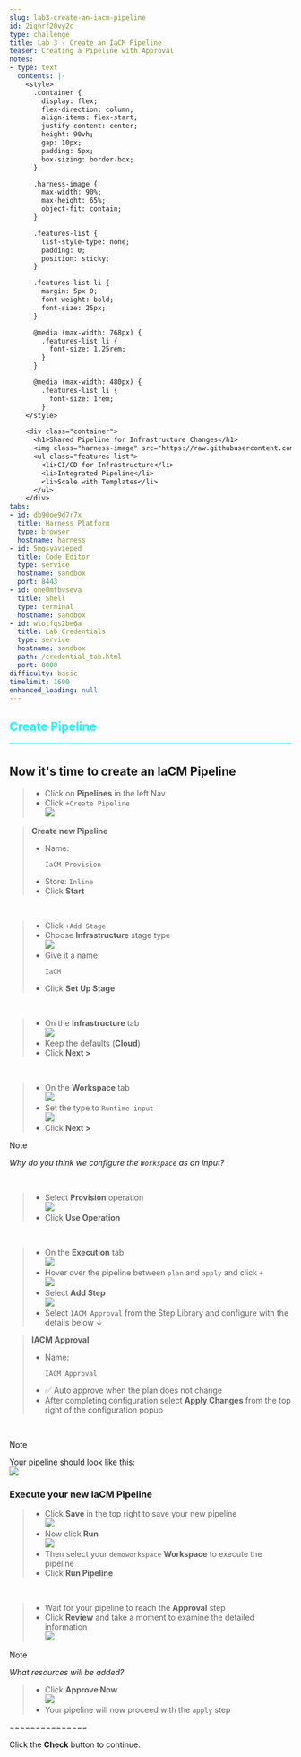```yaml
---
slug: lab3-create-an-iacm-pipeline
id: 2ignrf20vy2c
type: challenge
title: Lab 3 - Create an IaCM Pipeline
teaser: Creating a Pipeline with Approval
notes:
- type: text
  contents: |-
    <style>
      .container {
        display: flex;
        flex-direction: column;
        align-items: flex-start;
        justify-content: center;
        height: 90vh;
        gap: 10px;
        padding: 5px;
        box-sizing: border-box;
      }

      .harness-image {
        max-width: 90%;
        max-height: 65%;
        object-fit: contain;
      }

      .features-list {
        list-style-type: none;
        padding: 0;
        position: sticky;
      }

      .features-list li {
        margin: 5px 0;
        font-weight: bold;
        font-size: 25px;
      }

      @media (max-width: 768px) {
        .features-list li {
          font-size: 1.25rem;
        }
      }

      @media (max-width: 480px) {
        .features-list li {
          font-size: 1rem;
        }
    </style>

    <div class="container">
      <h1>Shared Pipeline for Infrastructure Changes</h1>
      <img class="harness-image" src="https://raw.githubusercontent.com/harness-community/field-workshops/main/assets/images/iac_pipeline_graphic.png">
      <ul class="features-list">
        <li>CI/CD for Infrastructure</li>
        <li>Integrated Pipeline</li>
        <li>Scale with Templates</li>
      </ul>
    </div>
tabs:
- id: db90oe9d7r7x
  title: Harness Platform
  type: browser
  hostname: harness
- id: 5mgsyavieped
  title: Code Editor
  type: service
  hostname: sandbox
  port: 8443
- id: one0mtbvseva
  title: Shell
  type: terminal
  hostname: sandbox
- id: wlotfqs2be6a
  title: Lab Credentials
  type: service
  hostname: sandbox
  path: /credential_tab.html
  port: 8000
difficulty: basic
timelimit: 1600
enhanced_loading: null
---
```


<style type="text/css" rel="stylesheet">
hr.cyan { background-color: cyan; color: cyan; height: 2px; margin-bottom: -10px; }
h2.cyan { color: cyan; }
</style><h2 class="cyan">Create Pipeline</h2>
<hr class="cyan">
<br>

## Now it's time to create an IaCM Pipeline
> - Click on **Pipelines** in the left Nav
> - Click `+Create Pipeline` \
>     ![](https://raw.githubusercontent.com/harness-community/field-workshops/main/assets/images/pipeline_create.png)

> **Create new Pipeline**
> - Name: <pre>`IaCM Provision`</pre>
> - Store: `Inline`
> - Click **Start**

<br>

> - Click `+Add Stage` <br>
> - Choose **Infrastructure** stage type \
>     ![](https://raw.githubusercontent.com/harness-community/field-workshops/main/se-workshop-iacm/assets/images/iacm_pipeline_stage.png)
> - Give it a name: <pre>`IaCM`</pre>
> - Click **Set Up Stage**

<br>

> - On the  **Infrastructure** tab \
>     ![](https://raw.githubusercontent.com/harness-community/field-workshops/main/assets/images/pipeline_tab_infrastructure.png)
> - Keep the defaults (**Cloud**)
> - Click **Next >**

<br>

> - On the **Workspace** tab \
>     ![](https://raw.githubusercontent.com/harness-community/field-workshops/main/assets/images/pipeline_tab_workspace.png)
> - Set the type to `Runtime input` \
>     ![](https://raw.githubusercontent.com/harness-community/field-workshops/main/assets/images/pipeline_workspace_runtime_input.png)
> - Click **Next >**

> [!NOTE]
> *Why do you think we configure the `Workspace` as an input?*

<br>

> - Select **Provision** operation \
>     ![](https://raw.githubusercontent.com/harness-community/field-workshops/main/se-workshop-iacm/assets/images/iacm_provision_step.png)
> - Click **Use Operation**

<br>

> - On the **Execution** tab \
>     ![](https://raw.githubusercontent.com/harness-community/field-workshops/main/assets/images/pipeline_tab_execution.png)
> - Hover over the pipeline between `plan` and `apply` and click `+` \
>     ![](https://raw.githubusercontent.com/harness-community/field-workshops/main/se-workshop-iacm/assets/images/iacm_pipeline_add_step.png)
> - Select **Add Step** \
>     ![](https://raw.githubusercontent.com/harness-community/field-workshops/main/se-workshop-iacm/assets/images/iacm_approval_step.png)
> - Select `IACM Approval` from the Step Library and configure with the details below ↓


> **IACM Approval**
> - Name: <pre>`IACM Approval`</pre>
> - ✅ Auto approve when the plan does not change
> - After completing configuration select **Apply Changes** from the top right of the configuration popup

<br>

> [!NOTE]
> Your pipeline should look like this: \
>     ![](https://raw.githubusercontent.com/harness-community/field-workshops/main/se-workshop-iacm/assets/images/full_pipeline_iacm_provision.png)

### Execute your new IaCM Pipeline
> - Click **Save** in the top right to save your new pipeline \
>     ![](https://raw.githubusercontent.com/harness-community/field-workshops/main/assets/images/pipeline_save.png)
> - Now click **Run** \
>     ![](https://raw.githubusercontent.com/harness-community/field-workshops/main/assets/images/pipeline_run.png)
> - Then select your `demoworkspace` **Workspace** to execute the pipeline
> - Click **Run Pipeline**

<br>

> - Wait for your pipeline to reach the **Approval** step
> - Click **Review** and take a moment to examine the detailed information \
>     ![](https://raw.githubusercontent.com/harness-community/field-workshops/main/se-workshop-iacm/assets/images/iacm_pipeline_review.png)

> [!NOTE]
> *What resources will be added?*


> - Click **Approve Now** \
>     ![](https://raw.githubusercontent.com/harness-community/field-workshops/main/se-workshop-iacm/assets/images/iacm_approve.png)
> - Your pipeline will now proceed with the `apply` step

===============

Click the **Check** button to continue.
